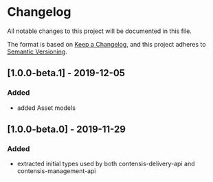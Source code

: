 # Changelog
All notable changes to this project will be documented in this file.

The format is based on [Keep a Changelog](https://keepachangelog.com/en/1.0.0/),
and this project adheres to [Semantic Versioning](https://semver.org/spec/v2.0.0.html).

## [1.0.0-beta.1] - 2019-12-05
### Added
- added Asset models

## [1.0.0-beta.0] - 2019-11-29
### Added
- extracted initial types used by both contensis-delivery-api and contensis-management-api